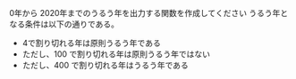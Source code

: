 0年から 2020年までのうるう年を出力する関数を作成してください
  うるう年となる条件は以下の通りである。

  - 4で割り切れる年は原則うるう年である
  - ただし、100 で割り切れる年は原則うるう年ではない
  - ただし、400 で割り切れる年はうるう年である
